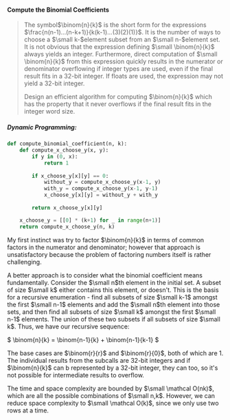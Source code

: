 #### Compute the Binomial Coefficients

> The symbol$\binom{n}{k}$ is the short form for the expressions $\frac{n(n-1)...(n-k+1)}{k(k-1)...(3)(2)(1)}$. It is the number of ways to choose a $\small k-$element subset from an $\small n-$element set. It is not obvious that the expression defining $\small \binom{n}{k}$ always yields an integer. Furthermore, direct computation of $\small \binom{n}{k}$ from this expression quickly results in the numerator or denominator overflowing if integer types are used, even if the final result fits in a 32-bit integer. If floats are used, the expression may not yield a 32-bit integer.
>
> Design an efficient algorithm for computing $\binom{n}{k}$ which has the property that it never overflows if the final result fits in the integer word size.

##### Dynamic Programming:

```py
def compute_binomial_coefficient(n, k):
    def compute_x_choose_y(x, y):
        if y in (0, x):
            return 1
        
        if x_choose_y[x][y] == 0:
            without_y = compute_x_choose_y(x-1, y)
            with_y = compute_x_choose_y(x-1, y-1)
            x_choose_y[x][y] = without_y + with_y
        
        return x_choose_y[x][y]

    x_choose_y = [[0] * (k+1) for _ in range(n+1)]    
    return compute_x_choose_y(n, k)
```

My first instinct was try to factor $\binom{n}{k}$ in terms of common factors in the numerator and denominator; however that approach is unsatisfactory because the problem of factoring numbers itself is rather challenging.

A better approach is to consider what the binomial coefficient means fundamentally. Consider the $\small n$th element in the initial set. A subset of size $\small k$ either contains this element, or doesn't. This is the basis for a recursive enumeration - find all subsets of size $\small k-1$ amongst the first $\small n-1$ elements and add the $\small n$th element into those sets, and then find all subsets of size $\small k$ amongst the first $\small n-1$ elements. The union of these two subsets if all subsets of size $\small k$. Thus, we have our recursive sequence:


$
\binom{n}{k} = \binom{n-1}{k} + \binom{n-1}{k-1}
$


The base cases are $\binom{r}{r}$ and $\binom{r}{0}$, both of which are 1. The individual results from the subcalls are 32-bit integers and if $\binom{n}{k}$ can b represented by a 32-bit integer, they can too, so it's not possible for intermediate results to overflow.

The time and space complexity are bounded by $\small \mathcal O(nk)$, which are all the possible combinations of $\small n,k$. However, we can reduce space complexity to $\small \mathcal O(k)$, since we only use two rows at a time. 

